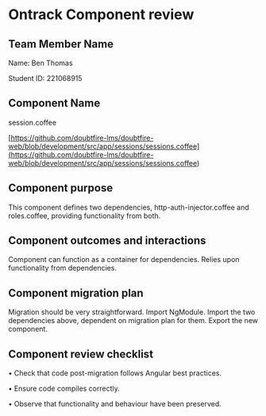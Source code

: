 # Ontrack Component review

## Team Member Name

Name: Ben Thomas

Student ID: 221068915

## Component Name

session.coffee

[https://github.com/doubtfire-lms/doubtfire-web/blob/development/src/app/sessions/sessions.coffee](<https://github.com/doubtfire-lms/doubtfire-web/blob/development/src/app/sessions/sessions.coffee>)

## Component purpose

This component defines two dependencies, http-auth-injector.coffee and roles.coffee, providing functionality from both.

## Component outcomes and interactions

Component can function as a container for dependencies.
Relies upon functionality from dependencies.

## Component migration plan

Migration should be very straightforward. Import NgModule. Import the two dependencies above, dependent on migration plan for them. Export the new component.

## Component review checklist

• Check that code post-migration follows Angular best practices.

• Ensure code compiles correctly.

• Observe that functionality and behaviour have been preserved.
